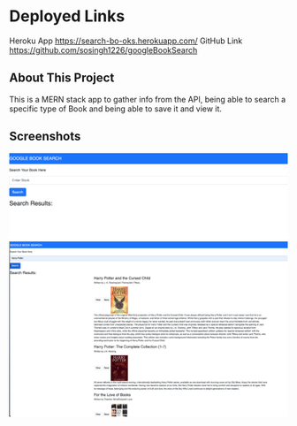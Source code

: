 # Deployed Links

 Heroku App <https://search-bo-oks.herokuapp.com/>
 GitHub Link <https://github.com/sosingh1226/googleBookSearch>

## About This Project

This is a MERN stack app to gather info from the API, being able to search a specific type of Book and being able to save it and view it.

## Screenshots

![Home Page](client/src/Booksearch_Homepage.jpeg)
![Results Page](client/src/Booksearch_Results.jpeg)

